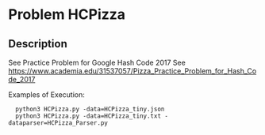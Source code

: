 # Problem HCPizza
## Description
See Practice Problem for Google Hash Code 2017
See https://www.academia.edu/31537057/Pizza_Practice_Problem_for_Hash_Code_2017

Examples of Execution:
```
  python3 HCPizza.py -data=HCPizza_tiny.json
  python3 HCPizza.py -data=HCPizza_tiny.txt -dataparser=HCPizza_Parser.py
